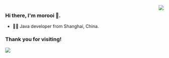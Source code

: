 <img align="right" src="https://github-readme-stats.vercel.app/api?username=morooi&show_icons=true" />

### Hi there, I'm morooi 👋.

- 🧑‍💻 Java developer from Shanghai, China.

### Thank you for visiting!

![](http://profile-counter.glitch.me/morooi/count.svg)
